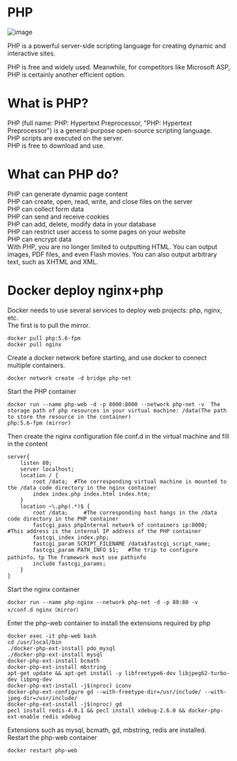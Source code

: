 # PHP

![image](https://user-images.githubusercontent.com/106058477/172595227-d1a174f3-b4e8-4af0-8f1d-5187a61a1fb7.jpg)

PHP is a powerful server-side scripting language for creating dynamic and interactive sites.

PHP is free and widely used. Meanwhile, for competitors like Microsoft ASP, PHP is certainly another efficient option.

# What is PHP?
PHP (full name: PHP: Hypertext Preprocessor, "PHP: Hypertext Preprocessor") is a general-purpose open-source scripting language.  
PHP scripts are executed on the server.  
PHP is free to download and use.  

# What can PHP do?
PHP can generate dynamic page content  
PHP can create, open, read, write, and close files on the server  
PHP can collect form data  
PHP can send and receive cookies  
PHP can add, delete, modify data in your database  
PHP can restrict user access to some pages on your website  
PHP can encrypt data  
With PHP, you are no longer limited to outputting HTML. You can output images, PDF files, and even Flash movies. You can also output arbitrary text, such as XHTML and XML.  

# Docker deploy nginx+php

Docker needs to use several services to deploy web projects: php, nginx, etc.  
The first is to pull the mirror.  
```
docker pull php:5.6-fpm
docker pull nginx
```
Create a docker network before starting, and use docker to connect multiple containers.  
```
docker network create -d bridge php-net
```
Start the PHP container  
```
docker run --name php-web -d -p 8000:8000 --network php-net -v  The storage path of php resources in your virtual machine: /data(The path to store the resource in the container)
php:5.6-fpm (mirror)
```
Then create the nginx configuration file conf.d in the virtual machine and fill in the content  
```
server{
    listen 80;
    server localhost;
    location / {
        root /data;  #The corresponding virtual machine is mounted to the /data code directory in the nginx container
        index index.php index.html index.htm;
    }
    location ~\.php(.*)$ {
        root /data;     #The corresponding host hangs in the /data code directory in the PHP container
        fastcgi_pass phpInternal network of containers ip:8000;   #This address is the internal IP address of the PHP container
        fastcgi_index index.php;
        fastcgi_param SCRIPT_FILENAME /data$fastcgi_script_name;  
        fastcgi_param PATH_INFO $1;   #The trip to configure pathinfo，tp The framework must use pathinfo
        include fastcgi_params;
    }
}
```
Start the nginx container  
```
docker run --name php-nginx --network php-net -d -p 80:80 -v 
x/conf.d nginx（mirror）
```
Enter the php-web container to install the extensions required by php  
```
docker exec -it php-web bash
cd /usr/local/bin  
./docker-php-ext-install pdo_mysql  
./docker-php-ext-install mysql
docker-php-ext-install bcmath
docker-php-ext-install mbstring
apt-get update && apt-get install -y libfreetype6-dev libjpeg62-turbo-dev libpng-dev
docker-php-ext-install -j$(nproc) iconv
docker-php-ext-configure gd --with-freetype-dir=/usr/include/ --with-jpeg-dir=/usr/include/
docker-php-ext-install -j$(nproc) gd
pecl install redis-4.0.1 && pecl install xdebug-2.6.0 && docker-php-ext-enable redis xdebug
```
Extensions such as mysql, bcmath, gd, mbstring, redis are installed.  
Restart the php-web container  
```
docker restart php-web
```
